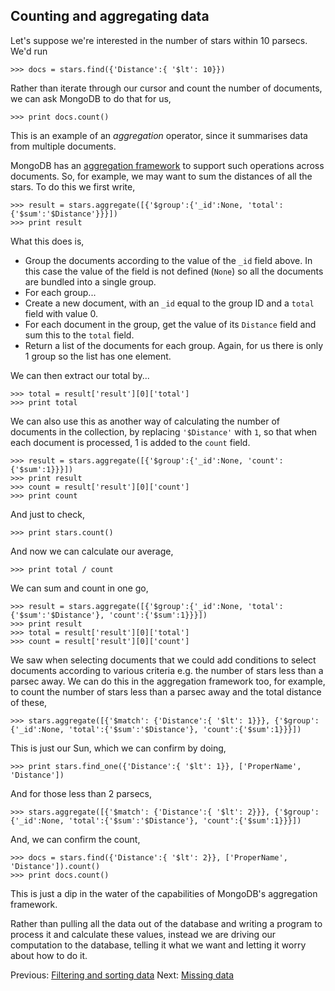 ## Counting and aggregating data

Let's suppose we're interested in the number of stars within 10 parsecs. We'd run

    >>> docs = stars.find({'Distance':{ '$lt': 10}})

Rather than iterate through our cursor and count the number of documents, we can ask MongoDB to do that for us,

    >>> print docs.count()

This is an example of an *aggregation* operator, since it summarises data from multiple documents.

MongoDB has an [aggregation framework](http://docs.mongodb.org/manual/applications/aggregation/) to support such operations across documents. So, for example, we may want to sum the distances of all the stars. To do this we first write,

    >>> result = stars.aggregate([{'$group':{'_id':None, 'total':{'$sum':'$Distance'}}}])
    >>> print result

What this does is,

* Group the documents according to the value of the `_id` field above. In this case the value of the field is not defined (`None`) so all the documents are bundled into a single group.
* For each group...
 * Create a new document, with an `_id` equal to the group ID and a `total` field with value 0.
 * For each document in the group, get the value of its `Distance` field and sum this to the `total` field.
* Return a list of the documents for each group. Again, for us there is only 1 group so the list has one element.

We can then extract our total by...

    >>> total = result['result'][0]['total']
    >>> print total

We can also use this as another way of calculating the number of documents in the collection, by replacing `'$Distance'` with `1`, so that when each document is processed, 1 is added to the `count` field.

    >>> result = stars.aggregate([{'$group':{'_id':None, 'count':{'$sum':1}}}])
    >>> print result
    >>> count = result['result'][0]['count']
    >>> print count

And just to check,

    >>> print stars.count()

And now we can calculate our average,

    >>> print total / count

We can sum and count in one go,

    >>> result = stars.aggregate([{'$group':{'_id':None, 'total':{'$sum':'$Distance'}, 'count':{'$sum':1}}}])
    >>> print result
    >>> total = result['result'][0]['total']
    >>> count = result['result'][0]['count']

We saw when selecting documents that we could add conditions to select documents according to various criteria e.g. the number of stars less than a parsec away. We can do this in the aggregation framework too, for example, to count the number of stars less than a parsec away and the total distance of these,

    >>> stars.aggregate([{'$match': {'Distance':{ '$lt': 1}}}, {'$group':{'_id':None, 'total':{'$sum':'$Distance'}, 'count':{'$sum':1}}}])

This is just our Sun, which we can confirm by doing,

    >>> print stars.find_one({'Distance':{ '$lt': 1}}, ['ProperName', 'Distance'])

And for those less than 2 parsecs,
    
    >>> stars.aggregate([{'$match': {'Distance':{ '$lt': 2}}}, {'$group':{'_id':None, 'total':{'$sum':'$Distance'}, 'count':{'$sum':1}}}])

And, we can confirm the count,

    >>> docs = stars.find({'Distance':{ '$lt': 2}}, ['ProperName', 'Distance']).count()
    >>> print docs.count()

This is just a dip in the water of the capabilities of MongoDB's aggregation framework.

Rather than pulling all the data out of the database and writing a program to process it and calculate these values, instead we are driving our computation to the database, telling it what we want and letting it worry about how to do it.

Previous: [Filtering and sorting data](FilterSort.md) Next: [Missing data](MissingData.md)
